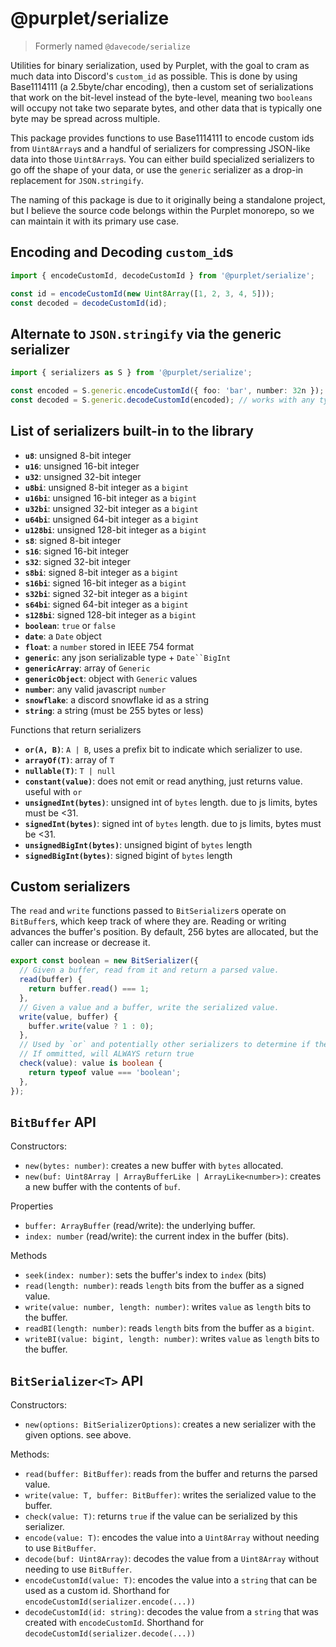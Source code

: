 # @purplet/serialize

> Formerly named `@davecode/serialize`

Utilities for binary serialization, used by Purplet, with the goal to cram as much data into Discord's `custom_id` as possible. This is done by using Base1114111 (a 2.5byte/char encoding), then a custom set of serializations that work on the bit-level instead of the byte-level, meaning two `booleans` will occupy not take two separate bytes, and other data that is typically one byte may be spread across multiple.

This package provides functions to use Base1114111 to encode custom ids from `Uint8Array`s and a handful of serializers for compressing JSON-like data into those `Uint8Array`s. You can either build specialized serializers to go off the shape of your data, or use the `generic` serializer as a drop-in replacement for `JSON.stringify`.

The naming of this package is due to it originally being a standalone project, but I believe the source code belongs within the Purplet monorepo, so we can maintain it with its primary use case.

## Encoding and Decoding `custom_id`s

```ts
import { encodeCustomId, decodeCustomId } from '@purplet/serialize';

const id = encodeCustomId(new Uint8Array([1, 2, 3, 4, 5]));
const decoded = decodeCustomId(id);
```

## Alternate to `JSON.stringify` via the generic serializer

```ts
import { serializers as S } from '@purplet/serialize';

const encoded = S.generic.encodeCustomId({ foo: 'bar', number: 32n }); // works with Dates, BigInts, and other types
const decoded = S.generic.decodeCustomId(encoded); // works with any type
```

## List of serializers built-in to the library

- **`u8`**: unsigned 8-bit integer
- **`u16`**: unsigned 16-bit integer
- **`u32`**: unsigned 32-bit integer
- **`u8bi`**: unsigned 8-bit integer as a `bigint`
- **`u16bi`**: unsigned 16-bit integer as a `bigint`
- **`u32bi`**: unsigned 32-bit integer as a `bigint`
- **`u64bi`**: unsigned 64-bit integer as a `bigint`
- **`u128bi`**: unsigned 128-bit integer as a `bigint`
- **`s8`**: signed 8-bit integer
- **`s16`**: signed 16-bit integer
- **`s32`**: signed 32-bit integer
- **`s8bi`**: signed 8-bit integer as a `bigint`
- **`s16bi`**: signed 16-bit integer as a `bigint`
- **`s32bi`**: signed 32-bit integer as a `bigint`
- **`s64bi`**: signed 64-bit integer as a `bigint`
- **`s128bi`**: signed 128-bit integer as a `bigint`
- **`boolean`**: `true` or `false`
- **`date`**: a `Date` object
- **`float`**: a `number` stored in IEEE 754 format
- **`generic`**: any json serializable type + ` Date``BigInt `
- **`genericArray`**: array of `Generic`
- **`genericObject`**: object with `Generic` values
- **`number`**: any valid javascript `number`
- **`snowflake`**: a discord snowflake id as a string
- **`string`**: a string (must be 255 bytes or less)

Functions that return serializers

- **`or(A, B)`**: `A | B`, uses a prefix bit to indicate which serializer to use.
- **`arrayOf(T)`**: array of `T`
- **`nullable(T)`**: `T | null`
- **`constant(value)`**: does not emit or read anything, just returns value. useful with `or`
- **`unsignedInt(bytes)`**: unsigned int of `bytes` length. due to js limits, bytes must be <31.
- **`signedInt(bytes)`**: signed int of `bytes` length. due to js limits, bytes must be <31.
- **`unsignedBigInt(bytes)`**: unsigned bigint of `bytes` length
- **`signedBigInt(bytes)`**: signed bigint of `bytes` length

## Custom serializers

The `read` and `write` functions passed to `BitSerializer`s operate on `BitBuffer`s, which keep track of where they are. Reading or writing advances the buffer's position. By default, 256 bytes are allocated, but the caller can increase or decrease it.

```ts
export const boolean = new BitSerializer({
  // Given a buffer, read from it and return a parsed value.
  read(buffer) {
    return buffer.read() === 1;
  },
  // Given a value and a buffer, write the serialized value.
  write(value, buffer) {
    buffer.write(value ? 1 : 0);
  },
  // Used by `or` and potentially other serializers to determine if the data matches this.
  // If ommitted, will ALWAYS return true
  check(value): value is boolean {
    return typeof value === 'boolean';
  },
});
```

## `BitBuffer` API

Constructors:

- `new(bytes: number)`: creates a new buffer with `bytes` allocated.
- `new(buf: Uint8Array | ArrayBufferLike | ArrayLike<number>)`: creates a new buffer with the contents of `buf`.

Properties

- `buffer: ArrayBuffer` (read/write): the underlying buffer.
- `index: number` (read/write): the current index in the buffer (bits).

Methods

- `seek(index: number)`: sets the buffer's index to `index` (bits)
- `read(length: number)`: reads `length` bits from the buffer as a signed value.
- `write(value: number, length: number)`: writes `value` as `length` bits to the buffer.
- `readBI(length: number)`: reads `length` bits from the buffer as a `bigint`.
- `writeBI(value: bigint, length: number)`: writes `value` as `length` bits to the buffer.

## `BitSerializer<T>` API

Constructors:

- `new(options: BitSerializerOptions)`: creates a new serializer with the given options. see above.

Methods:

- `read(buffer: BitBuffer)`: reads from the buffer and returns the parsed value.
- `write(value: T, buffer: BitBuffer)`: writes the serialized value to the buffer.
- `check(value: T)`: returns `true` if the value can be serialized by this serializer.
- `encode(value: T)`: encodes the value into a `Uint8Array` without needing to use `BitBuffer`.
- `decode(buf: Uint8Array)`: decodes the value from a `Uint8Array` without needing to use `BitBuffer`.
- `encodeCustomId(value: T)`: encodes the value into a `string` that can be used as a custom id. Shorthand for `encodeCustomId(serializer.encode(...))`
- `decodeCustomId(id: string)`: decodes the value from a `string` that was created with `encodeCustomId`. Shorthand for `decodeCustomId(serializer.decode(...))`
